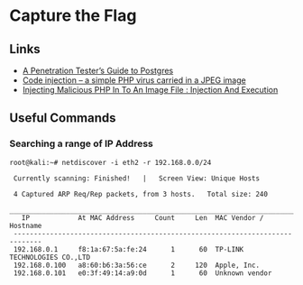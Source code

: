 # Capture the Flag

## Links

* [A Penetration Tester’s Guide to Postgres](https://medium.com/@cryptocracker99/a-penetration-testers-guide-to-postgresql-d78954921ee9)
* [Code injection – a simple PHP virus carried in a JPEG image](http://php.webtutor.pl/en/2011/05/13/php-code-injection-a-simple-virus-written-in-php-and-carried-in-a-jpeg-image/)
* [Injecting Malicious PHP In To An Image File : Injection And Execution](http://techyzilla.blogspot.ca/2012/07/injecting-malicious-php-in-to-an-image-file.html)

## Useful Commands

### Searching a range of IP Address

```
root@kali:~# netdiscover -i eth2 -r 192.168.0.0/24

 Currently scanning: Finished!   |   Screen View: Unique Hosts

 4 Captured ARP Req/Rep packets, from 3 hosts.   Total size: 240
 _____________________________________________________________________________
   IP            At MAC Address     Count     Len  MAC Vendor / Hostname
 -----------------------------------------------------------------------------
 192.168.0.1     f8:1a:67:5a:fe:24      1      60  TP-LINK TECHNOLOGIES CO.,LTD
 192.168.0.100   a8:60:b6:3a:56:ce      2     120  Apple, Inc.
 192.168.0.101   e0:3f:49:14:a9:0d      1      60  Unknown vendor
```



